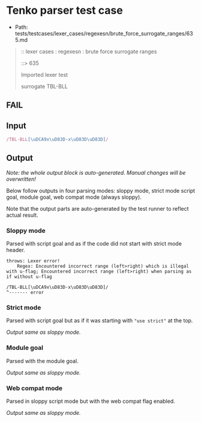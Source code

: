 # Tenko parser test case

- Path: tests/testcases/lexer_cases/regexesn/brute_force_surrogate_ranges/635.md

> :: lexer cases : regexesn : brute force surrogate ranges
>
> ::> 635
>
> Imported lexer test
>
> surrogate TBL-BLL

## FAIL

## Input

`````js
/TBL-BLL[\uDCA9x\uD83D-x\uD83D\uD83D]/
`````

## Output

_Note: the whole output block is auto-generated. Manual changes will be overwritten!_

Below follow outputs in four parsing modes: sloppy mode, strict mode script goal, module goal, web compat mode (always sloppy).

Note that the output parts are auto-generated by the test runner to reflect actual result.

### Sloppy mode

Parsed with script goal and as if the code did not start with strict mode header.

`````
throws: Lexer error!
    Regex: Encountered incorrect range (left>right) which is illegal with u-flag; Encountered incorrect range (left>right) when parsing as if without u-flag

/TBL-BLL[\uDCA9x\uD83D-x\uD83D\uD83D]/
^------- error
`````

### Strict mode

Parsed with script goal but as if it was starting with `"use strict"` at the top.

_Output same as sloppy mode._

### Module goal

Parsed with the module goal.

_Output same as sloppy mode._

### Web compat mode

Parsed in sloppy script mode but with the web compat flag enabled.

_Output same as sloppy mode._

